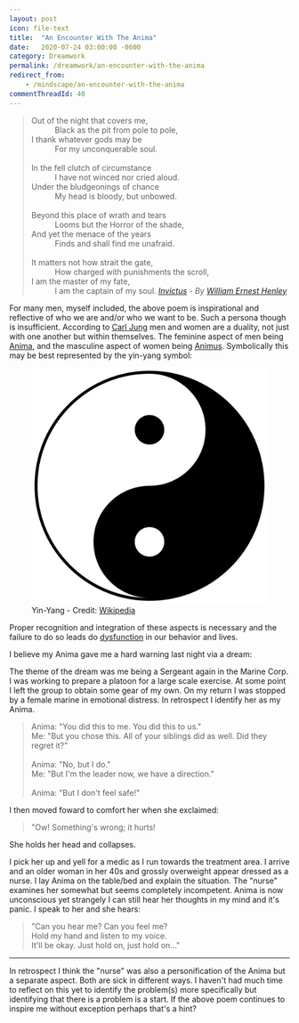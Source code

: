 ```yaml
---
layout: post
icon: file-text
title:  "An Encounter With The Anima"
date:   2020-07-24 03:00:00 -0600
category: Dreamwork
permalink: /dreamwork/an-encounter-with-the-anima
redirect_from:
    - /mindscape/an-encounter-with-the-anima
commentThreadId: 40
---
```


> Out of the night that covers me,<br>
> &emsp;&emsp;&emsp;Black as the pit from pole to pole,<br>
> I thank whatever gods may be<br>
> &emsp;&emsp;&emsp;For my unconquerable soul.<br>
><br>
> In the fell clutch of circumstance<br>
> &emsp;&emsp;&emsp;I have not winced nor cried aloud.<br>
> Under the bludgeonings of chance<br>
> &emsp;&emsp;&emsp;My head is bloody, but unbowed.<br>
><br>
> Beyond this place of wrath and tears<br>
> &emsp;&emsp;&emsp;Looms but the Horror of the shade,<br>
> And yet the menace of the years<br>
> &emsp;&emsp;&emsp;Finds and shall find me unafraid.<br>
><br>
> It matters not how strait the gate,<br>
> &emsp;&emsp;&emsp;How charged with punishments the scroll,<br>
> I am the master of my fate,<br>
> &emsp;&emsp;&emsp;I am the captain of my soul.
> <cite><a href="https://en.wikipedia.org/wiki/Invictus" target="_blank">Invictus</a> - By <a href="https://en.wikipedia.org/wiki/William_Ernest_Henley" target="_blank">William Ernest Henley</a></cite>

For many men, myself included, the above poem is inspirational and reflective of who we are and/or who we want to be. Such a persona though is insufficient.
According to [Carl Jung](https://en.wikipedia.org/wiki/Carl_Jung) men and women are a duality, not just with one another but within themselves.
The feminine aspect of men being [Anima](https://en.wikipedia.org/wiki/Anima_and_animus),
and the masculine aspect of women being [Animus](https://en.wikipedia.org/wiki/Anima_and_animus). Symbolically this may be best represented by
the yin-yang symbol:

<figure>
    <img src="/media-library/dreamwork/yin-yang.png" alt="Yin-Yang symbol">
    <figcaption>Yin-Yang - Credit: <a href="https://en.wikipedia.org/wiki/Taijitu" target="_blank">Wikipedia</a></figcaption>
</figure>

Proper recognition and integration of these aspects is necessary and the failure to do so leads do
[dysfunction](https://www.youtube.com/watch?v=exqL4C2u7HA) in our behavior and lives.

I believe my Anima gave me a hard warning last night via a dream:

The theme of the dream was me being a Sergeant again in the Marine Corp. I was working to prepare a platoon for a large scale exercise.
At some point I left the group to obtain some gear of my own. On my return I was stopped by a female marine in emotional distress.
In retrospect I identify her as my Anima.

> Anima: "You did this to me. You did this to us."<br>
> Me: "But you chose this. All of your siblings did as well. Did they regret it?"<br>
> <br>
> Anima: "No, but I do."<br>
> Me: "But I'm the leader now, we have a direction."<br>
> <br>
> Anima: "But I don't feel safe!"

I then moved foward to comfort her when she exclaimed:

> "Ow! Something's wrong; it hurts!

She holds her head and collapses.

I pick her up and yell for a medic as I run towards the treatment area.
I arrive and an older woman in her 40s and grossly overweight appear dressed as a nurse.
I lay Anima on the table/bed and explain the situation. The "nurse" examines her somewhat
but seems completely incompetent. Anima is now unconscious yet strangely I can still
hear her thoughts in my mind and it's panic. I speak to her and she hears:

> "Can you hear me? Can you feel me?<br>
> Hold my hand and listen to my voice.<br>
> It'll be okay. Just hold on, just hold on..."

---

In retrospect I think the "nurse" was also a personification of the Anima but a separate aspect.
Both are sick in different ways. I haven't had much time to reflect on this yet to identify the
problem(s) more specifically but identifying that there is a problem is a start. If the above
poem continues to inspire me without exception perhaps that's a hint?

